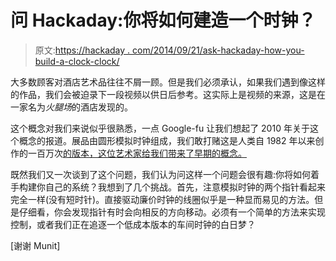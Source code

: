 # 问 Hackaday:你将如何建造一个时钟？

> 原文:[https://hackaday . com/2014/09/21/ask-hackaday-how-you-build-a-clock-clock/](https://hackaday.com/2014/09/21/ask-hackaday-how-would-you-build-a-clock-clock/)

大多数顾客对酒店艺术品往往不屑一顾。但是我们必须承认，如果我们遇到像这样的作品，我们会被迫录下一段视频以供日后参考。这实际上是视频的来源，这是在一家名为*火腿场*的酒店发现的。

这个概念对我们来说似乎很熟悉，一点 Google-fu 让我们想起了 2010 年关于这个概念的报道。展品由圆形模拟时钟组成，我们敢打赌这是人类自 1982 年以来创作的一百万次[的版本，这位艺术家给我们带来了早期的概念。](http://victor-hunt.com/collection/serie/million-times)

既然我们又一次谈到了这个问题，我们认为问这样一个问题会很有趣:你将如何着手构建你自己的系统？我想到了几个挑战。首先，注意模拟时钟的两个指针看起来完全一样(没有短时针)。直接驱动廉价时钟的线圈似乎是一种显而易见的方法。但是仔细看，你会发现指针有时会向相反的方向移动。必须有一个简单的方法来实现控制，或者我们正在追逐一个低成本版本的车间时钟的白日梦？

[谢谢 Munit]